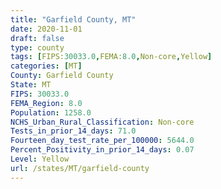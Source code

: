 ```yaml
---
title: "Garfield County, MT"
date: 2020-11-01
draft: false
type: county
tags: [FIPS:30033.0,FEMA:8.0,Non-core,Yellow]
categories: [MT]
County: Garfield County
State: MT
FIPS: 30033.0
FEMA_Region: 8.0
Population: 1258.0
NCHS_Urban_Rural_Classification: Non-core
Tests_in_prior_14_days: 71.0
Fourteen_day_test_rate_per_100000: 5644.0
Percent_Positivity_in_prior_14_days: 0.07
Level: Yellow
url: /states/MT/garfield-county
---
```



